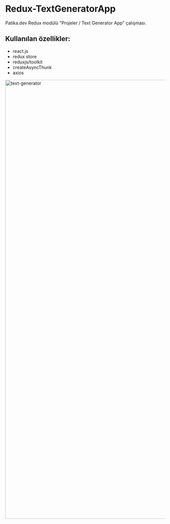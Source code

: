 # Redux-TextGeneratorApp
Patika.dev Redux modülü "Projeler / Text Generator App" çalışması. 

## Kullanılan özellikler: 

* react.js
* redux store
* reduxjs/toolkit
* createAsyncThunk
* axios

<img width="1383" alt="text-generator" src="https://user-images.githubusercontent.com/92322334/178303562-bb8a6397-0148-4a50-aac2-d6c964696e6e.png">
